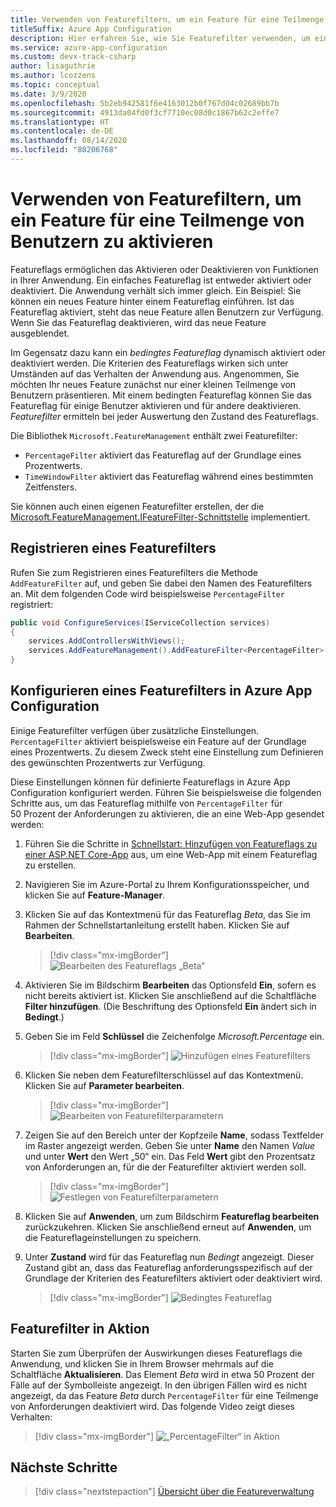 ```yaml
---
title: Verwenden von Featurefiltern, um ein Feature für eine Teilmenge von Benutzern zu aktivieren
titleSuffix: Azure App Configuration
description: Hier erfahren Sie, wie Sie Featurefilter verwenden, um ein Feature für eine Teilmenge von Benutzern zu aktivieren.
ms.service: azure-app-configuration
ms.custom: devx-track-csharp
author: lisaguthrie
ms.author: lcozzens
ms.topic: conceptual
ms.date: 3/9/2020
ms.openlocfilehash: 5b2eb942581f6e4163012b0f767d04c02689bb7b
ms.sourcegitcommit: 4913da04fd0f3cf7710ec08d0c1867b62c2effe7
ms.translationtype: HT
ms.contentlocale: de-DE
ms.lasthandoff: 08/14/2020
ms.locfileid: "88206768"
---
```

# <a name="use-feature-filters-to-enable-a-feature-for-a-subset-of-users"></a>Verwenden von Featurefiltern, um ein Feature für eine Teilmenge von Benutzern zu aktivieren

Featureflags ermöglichen das Aktivieren oder Deaktivieren von Funktionen in Ihrer Anwendung. Ein einfaches Featureflag ist entweder aktiviert oder deaktiviert. Die Anwendung verhält sich immer gleich. Ein Beispiel: Sie können ein neues Feature hinter einem Featureflag einführen. Ist das Featureflag aktiviert, steht das neue Feature allen Benutzern zur Verfügung. Wenn Sie das Featureflag deaktivieren, wird das neue Feature ausgeblendet.

Im Gegensatz dazu kann ein _bedingtes Featureflag_ dynamisch aktiviert oder deaktiviert werden. Die Kriterien des Featureflags wirken sich unter Umständen auf das Verhalten der Anwendung aus. Angenommen, Sie möchten Ihr neues Feature zunächst nur einer kleinen Teilmenge von Benutzern präsentieren. Mit einem bedingten Featureflag können Sie das Featureflag für einige Benutzer aktivieren und für andere deaktivieren. _Featurefilter_ ermitteln bei jeder Auswertung den Zustand des Featureflags.

Die Bibliothek `Microsoft.FeatureManagement` enthält zwei Featurefilter:

- `PercentageFilter` aktiviert das Featureflag auf der Grundlage eines Prozentwerts.
- `TimeWindowFilter` aktiviert das Featureflag während eines bestimmten Zeitfensters.

Sie können auch einen eigenen Featurefilter erstellen, der die [Microsoft.FeatureManagement.IFeatureFilter-Schnittstelle](/dotnet/api/microsoft.featuremanagement.ifeaturefilter) implementiert.

## <a name="registering-a-feature-filter"></a>Registrieren eines Featurefilters

Rufen Sie zum Registrieren eines Featurefilters die Methode `AddFeatureFilter` auf, und geben Sie dabei den Namen des Featurefilters an. Mit dem folgenden Code wird beispielsweise `PercentageFilter` registriert:

```csharp
public void ConfigureServices(IServiceCollection services)
{
    services.AddControllersWithViews();
    services.AddFeatureManagement().AddFeatureFilter<PercentageFilter>();
}
```

## <a name="configuring-a-feature-filter-in-azure-app-configuration"></a>Konfigurieren eines Featurefilters in Azure App Configuration

Einige Featurefilter verfügen über zusätzliche Einstellungen. `PercentageFilter` aktiviert beispielsweise ein Feature auf der Grundlage eines Prozentwerts. Zu diesem Zweck steht eine Einstellung zum Definieren des gewünschten Prozentwerts zur Verfügung.

Diese Einstellungen können für definierte Featureflags in Azure App Configuration konfiguriert werden. Führen Sie beispielsweise die folgenden Schritte aus, um das Featureflag mithilfe von `PercentageFilter` für 50 Prozent der Anforderungen zu aktivieren, die an eine Web-App gesendet werden:

1. Führen Sie die Schritte in [Schnellstart: Hinzufügen von Featureflags zu einer ASP.NET Core-App](./quickstart-feature-flag-aspnet-core.md) aus, um eine Web-App mit einem Featureflag zu erstellen.

1. Navigieren Sie im Azure-Portal zu Ihrem Konfigurationsspeicher, und klicken Sie auf **Feature-Manager**.

1. Klicken Sie auf das Kontextmenü für das Featureflag *Beta*, das Sie im Rahmen der Schnellstartanleitung erstellt haben. Klicken Sie auf **Bearbeiten**.

    > [!div class="mx-imgBorder"]
    > ![Bearbeiten des Featureflags „Beta“](./media/edit-beta-feature-flag.png)

1. Aktivieren Sie im Bildschirm **Bearbeiten** das Optionsfeld **Ein**, sofern es nicht bereits aktiviert ist. Klicken Sie anschließend auf die Schaltfläche **Filter hinzufügen**. (Die Beschriftung des Optionsfeld **Ein** ändert sich in **Bedingt**.)

1. Geben Sie im Feld **Schlüssel** die Zeichenfolge *Microsoft.Percentage* ein.

    > [!div class="mx-imgBorder"]
    > ![Hinzufügen eines Featurefilters](./media/feature-flag-add-filter.png)

1. Klicken Sie neben dem Featurefilterschlüssel auf das Kontextmenü. Klicken Sie auf **Parameter bearbeiten**.

    > [!div class="mx-imgBorder"]
    > ![Bearbeiten von Featurefilterparametern](./media/feature-flag-edit-filter-parameters.png)

1. Zeigen Sie auf den Bereich unter der Kopfzeile **Name**, sodass Textfelder im Raster angezeigt werden. Geben Sie unter **Name** den Namen *Value* und unter **Wert** den Wert „50“ ein. Das Feld **Wert** gibt den Prozentsatz von Anforderungen an, für die der Featurefilter aktiviert werden soll.

    > [!div class="mx-imgBorder"]
    > ![Festlegen von Featurefilterparametern](./media/feature-flag-set-filter-parameters.png)

1. Klicken Sie auf **Anwenden**, um zum Bildschirm **Featureflag bearbeiten** zurückzukehren. Klicken Sie anschließend erneut auf **Anwenden**, um die Featureflageinstellungen zu speichern.

1. Unter **Zustand** wird für das Featureflag nun *Bedingt* angezeigt. Dieser Zustand gibt an, dass das Featureflag anforderungsspezifisch auf der Grundlage der Kriterien des Featurefilters aktiviert oder deaktiviert wird.

    > [!div class="mx-imgBorder"]
    > ![Bedingtes Featureflag](./media/feature-flag-filter-enabled.png)

## <a name="feature-filters-in-action"></a>Featurefilter in Aktion

Starten Sie zum Überprüfen der Auswirkungen dieses Featureflags die Anwendung, und klicken Sie in Ihrem Browser mehrmals auf die Schaltfläche **Aktualisieren**. Das Element *Beta* wird in etwa 50 Prozent der Fälle auf der Symbolleiste angezeigt. In den übrigen Fällen wird es nicht angezeigt, da das Feature *Beta* durch `PercentageFilter` für eine Teilmenge von Anforderungen deaktiviert wird. Das folgende Video zeigt dieses Verhalten:

> [!div class="mx-imgBorder"]
> ![„PercentageFilter“ in Aktion](./media/feature-flags-percentagefilter.gif)

## <a name="next-steps"></a>Nächste Schritte

> [!div class="nextstepaction"]
> [Übersicht über die Featureverwaltung](./concept-feature-management.md)
